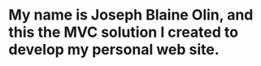 # My name is Joseph Blaine Olin, and this the MVC solution I created to develop my personal web site.
